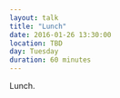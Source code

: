 ```yaml
---
layout: talk
title: "Lunch"
date: 2016-01-26 13:30:00
location: TBD
day: Tuesday
duration: 60 minutes
---
```


Lunch.
